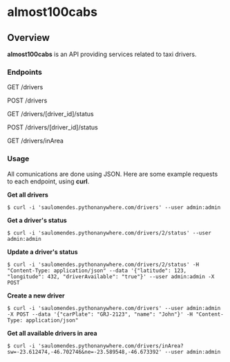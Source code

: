 # almost100cabs


## Overview

**almost100cabs** is an API providing services related to taxi drivers.

### Endpoints

GET    /drivers

POST   /drivers

GET    /drivers/[driver_id]/status

POST   /drivers/[driver_id]/status

GET    /drivers/inArea


### Usage

All comunications are done using JSON.
Here are some example requests to each endpoint, using **curl**.

**Get all drivers**

`$ curl -i 'saulomendes.pythonanywhere.com/drivers' --user admin:admin`

**Get a driver's status**

`$ curl -i 'saulomendes.pythonanywhere.com/drivers/2/status' --user admin:admin`

**Update a driver's status**

`$ curl -i 'saulomendes.pythonanywhere.com/drivers/2/status' -H "Content-Type: application/json" --data '{"latitude": 123, "longitude": 432, "driverAvailable": "true"}' --user admin:admin -X POST`

**Create a new driver**

`$ curl -i 'saulomendes.pythonanywhere.com/drivers' --user admin:admin -X POST --data '{"carPlate": "GRJ-2123", "name": "John"}' -H "Content-Type: application/json"`

**Get all available drivers in area**

`$ curl -i 'saulomendes.pythonanywhere.com/drivers/inArea?sw=-23.612474,-46.702746&ne=-23.589548,-46.673392' --user admin:admin`
